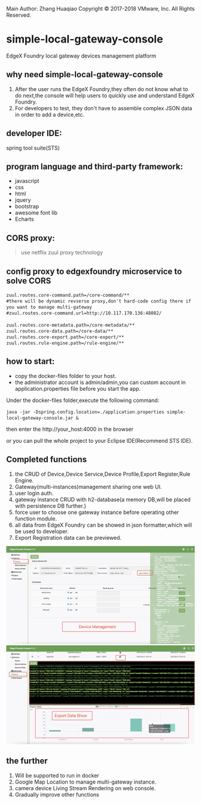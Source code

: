 Main Author: Zhang Huaqiao
Copyright © 2017-2018 VMware, Inc. All Rights Reserved.

# simple-local-gateway-console
EdgeX Foundry local gateway devices management platform


## why need simple-local-gateway-console

1.  After the user runs the EdgeX Foundry,they often do not know what to do next,the console will help users to quickly use and understand EdgeX Foundry.
2. For developers to test, they don't have to assemble complex JSON data in order to add a device,etc.


## developer IDE:

spring tool suite(STS)
[](https://spring.io/tools "spring tool suite") 

## program language and third-party framework:

*   javascript
*   css
*   html
*   jquery
*   bootstrap
*   awesome font lib
*   Echarts

## CORS proxy:

> use netflix zuul proxy technology


## config proxy to edgexfoundry microservice to solve CORS

	zuul.routes.core-command.path=/core-command/**
	#there will be dynamic revserse proxy,don't hard-code config there if you want to manage multi-gateway
	#zuul.routes.core-command.url=http://10.117.170.136:48082/

	zuul.routes.core-metadata.path=/core-metadata/**
	zuul.routes.core-data.path=/core-data/**
	zuul.routes.core-export.path=/core-export/**
	zuul.routes.rule-engine.path=/rule-engine/**

## how to start:

*   copy the docker-files folder to your host.
*   the administrator account is admin/admin,you can custom account in application.properties file before you start the app.

Under the docker-files folder,execute the following command:

	java -jar -Dspring.config.location=./application.properties simple-local-gateway-console.jar &

	
then enter the http://your_host:4000 in the browser

or you can  pull the whole project to your Eclipse IDE(Recommend STS IDE).


## Completed functions

1.  the CRUD of Device,Device Service,Device Profile,Export Register,Rule Engine.
2.  Gateway(multi-instances)management sharing one web UI.
3.  user login auth.
4.  gateway instance CRUD with h2-database(a memory DB,will be placed with persistence DB further.)
5.  force user to choose one gateway instance before operating other function module.
6.  all data from EdgeX Foundry can be showed in json formatter,which will be used to developer.
7.  Export Registration data can be previewed.

![altText](https://raw.githubusercontent.com/badboy-huaqiao/simple-local-gateway-console/master/image/device.png)  
![altText](https://raw.githubusercontent.com/badboy-huaqiao/simple-local-gateway-console/master/image/export_data_show.jpg) 

## the further 

1.  Will be supported to run in docker
2.  Google Map Location to manage multi-gateway instance.
3.  camera device Living Stream Rendering on web console.
4.  Gradually improve other functions






